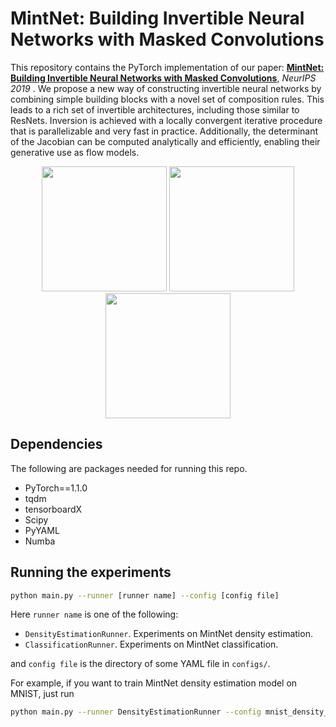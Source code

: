 # MintNet: Building Invertible Neural Networks with Masked Convolutions
This repository contains the PyTorch implementation of our paper: 
[__MintNet: Building Invertible Neural Networks with Masked Convolutions__](https://arxiv.org/abs/1907.07945), _NeurIPS 2019_ .
We propose a new way of constructing invertible neural networks by combining simple building blocks with a novel set of composition rules. 
This leads to a rich set of invertible architectures, including those similar to 
ResNets. Inversion is achieved with a locally convergent iterative procedure 
that is parallelizable and very fast in practice. Additionally, 
the determinant of the Jacobian can be computed analytically and efficiently, 
enabling their generative use as flow models.


<p align="center">
<img src="https://github.com/chenlin9/Fully-Convolutional-Normalizing-Flows/blob/release/samples/MNIST_samples.png" width="200">
<img src="https://github.com/chenlin9/Fully-Convolutional-Normalizing-Flows/blob/release/samples/CIFAR10_samples.png" width="200">
<img src="https://github.com/chenlin9/Fully-Convolutional-Normalizing-Flows/blob/release/samples/ImageNet_samples.png" width="200">
</p>

## Dependencies

The following are packages needed for running this repo.

- PyTorch==1.1.0
- tqdm
- tensorboardX
- Scipy
- PyYAML
- Numba

## Running the experiments
```bash
python main.py --runner [runner name] --config [config file]
```

Here `runner name` is one of the following:

- `DensityEstimationRunner`. Experiments on MintNet density estimation.
- `ClassificationRunner`. Experiments on MintNet classification.

and `config file` is the directory of some YAML file in `configs/`.


For example, if you want to train MintNet density estimation model on MNIST, just run

```bash
python main.py --runner DensityEstimationRunner --config mnist_density_config.yml
```
